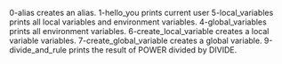 0-alias creates an alias.
1-hello_you prints current user
5-local_variables prints all local variables and environment variables.
4-global_variables prints all environment variables.
6-create_local_variable creates a local variable variables.
7-create_global_variable creates a global variable.
9-divide_and_rule prints the result of POWER divided by DIVIDE.
